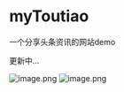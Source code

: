 # myToutiao
一个分享头条资讯的网站demo

更新中...

![image.png](https://upload-images.jianshu.io/upload_images/1228844-1cb9fedb97cbda1d.png?imageMogr2/auto-orient/strip%7CimageView2/2/w/1240)
![image.png](https://upload-images.jianshu.io/upload_images/1228844-f408f2cb2373fee8.png?imageMogr2/auto-orient/strip%7CimageView2/2/w/1240)
